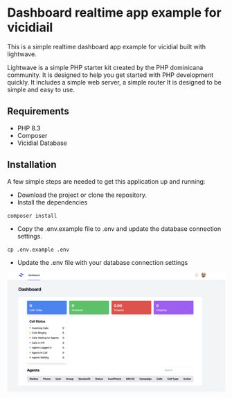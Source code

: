 # Dashboard realtime app example for vicidiail
This is a simple realtime dashboard app example for vicidial built with lightwave.

Lightwave is a simple PHP starter kit created by the PHP dominicana community. It is designed to help you get started with PHP development quickly. It includes a simple web server, a simple router It is designed to be simple and easy to use.

## Requirements
- PHP 8.3
- Composer
- Vicidial Database

## Installation
A few simple steps are needed to get this application up and running:
- Download the project or clone the repository.
- Install the dependencies
```shell
composer install
```
- Copy the .env.example file to .env and update the database connection settings.
```shell
cp .env.example .env
```
- Update the .env file with your database connection settings

[![N|Solid](https://github.com/masterfermin02/vicidial-realtime-dashboard/blob/main/screen_shot/Screenshot.png)](https://github.com/masterfermin02/vicidial-realtime-dashboard/)
